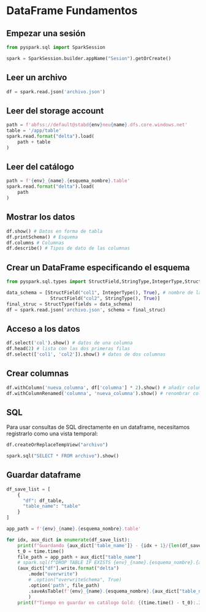 # DataFrame Fundamentos

## Empezar una sesión

```py
from pyspark.sql import SparkSession

spark = SparkSession.builder.appName("Sesion").getOrCreate()
```

## Leer un archivo

```py
df = spark.read.json('archivo.json')
```

## Leer del storage account

```py
path = f'abfss://default@stabd{env}neu{name}.dfs.core.windows.net'
table = '/app/table'
spark.read.format("delta").load(
    path + table
)
```

## Leer del catálogo

```py
path = f'{env}_{name}.{esquema_nombre}.table'
spark.read.format("delta").load(
    path
)
```

## Mostrar los datos

```py
df.show() # Datos en forma de tabla
df.printSchema() # Esquema
df.columns # Columnas
df.describe() # Tipos de dato de las columnas
```

## Crear un DataFrame especificando el esquema

```py
from pyspark.sql.types import StructField,StringType,IntegerType,StructType

data_schema = [StructField("col1", IntegerType(), True), # nombre de la columna, tipo de dato y si puede se nulo
                StructField("col2", StringType(), True)]
final_struc = StructType(fields = data_schema)
df = spark.read.json('archivo.json', schema = final_struc)
```

## Acceso a los datos

```py
df.select('col').show() # datos de una columna
df.head(2) # lista con las dos primeras filas
df.select(['col1', 'col2']).show() # datos de dos columnas
```

## Crear columnas

```py
df.withColumn('nueva_columna', df['columna'] * 2).show() # añadir columna a partir de una operación con otra columna
df.withColumnRenamed('columna', 'nueva_columna').show() # renombrar columna
```

## SQL

Para usar consultas de SQL directamente en un dataframe, necesitamos registrarlo como una vista temporal:

```py
df.createOrReplaceTempView("archivo")
```

```py
spark.sql("SELECT * FROM archivo").show()
```


## Guardar dataframe

```py
df_save_list = [
    {
      "df": df_table,
      "table_name": "table"
    }
]

app_path = f'{env}_{name}.{esquema_nombre}.table'

for idx, aux_dict in enumerate(df_save_list):
    print(f"Guardando {aux_dict['table_name']} - {idx + 1}/{len(df_save_list)}")
    t_0 = time.time()
    file_path = app_path + aux_dict["table_name"]
    # spark.sql(f"DROP TABLE IF EXISTS {env}_{name}.{esquema_nombre}.{aux_dict['table_name']}")
    (aux_dict["df"].write.format("delta")
        .mode("overwrite")
        # .option("overwriteSchema", True)
        .option('path', file_path)
        .saveAsTable(f'{env}_{name}.{esquema_nombre}.{aux_dict["table_name"]}')
        )
    print(f"Tiempo en guardar en catálogo Gold: {(time.time() - t_0):.3f} segundos")
```
